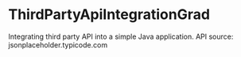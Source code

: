 # ThirdPartyApiIntegrationGrad
 Integrating third party API into a simple Java application. API source: jsonplaceholder.typicode.com
